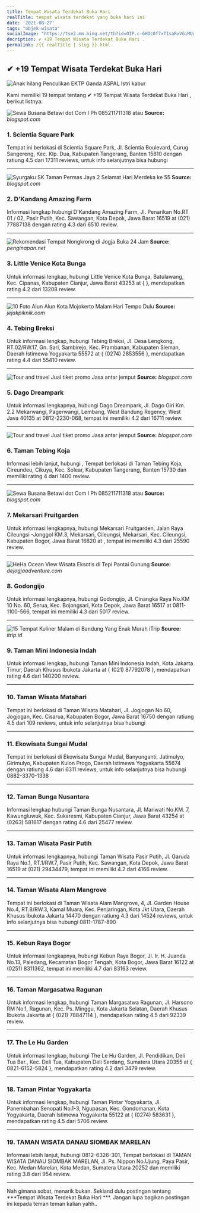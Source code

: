 ```yaml
---
title: Tempat Wisata Terdekat Buka Hari 
realTitle: tempat wisata terdekat yang buka hari ini
date: '2021-08-27'
tags: "objek-wisata"
socialImage: "https://tse2.mm.bing.net/th?id=OIP.c-6HDc0f7xTIsaRxVGiMUgAAAA&amp;pid=15.1"
decription: ✔ +19 Tempat Wisata Terdekat Buka Hari .
permalink: /{{ realTitle | slug }}.html
---
```


## ✔ +19 Tempat Wisata Terdekat Buka Hari 

![Anak hilang Penculikan EKTP Ganda  ASPAL Istri kabur ](https://2.bp.blogspot.com/-ZuEaeYlbbYc/V_pYKZn9KyI/AAAAAAAAAMo/NUsg4Skz_3ExfNq4C00-PdLCfjpaf4taQCLcB/s640/a%2Bpucakwgi.jpg)



Kami memiliki 19 tempat tentang ✔ +19 Tempat Wisata Terdekat Buka Hari , berikut listnya:



![Sewa Busana Betawi dot Com I Ph 085211711318 atau ](https://tse2.mm.bing.net/th?id=OIP.AE229fBRUUIRtuGc6VxToAAAAA&amp;pid=15.1)
**Source:** _blogspot.com_


### 1. Scientia Square Park



Tempat ini berlokasi di Scientia Square Park, Jl. Scientia Boulevard, Curug Sangereng, Kec. Klp. Dua, Kabupaten Tangerang, Banten 15810 dengan ratiung 4.5 dari 17311 reviews, untuk info selanjutnya bisa hubungi 

---


![Syurgaku SK Taman Permas Jaya 2 Selamat Hari Merdeka ke 55](https://tse3.mm.bing.net/th?id=OIP.1XCAX9PzMwLUhW5kHIwsUQAAAA&amp;pid=15.1)
**Source:** _blogspot.com_


### 2. D&#039;Kandang Amazing Farm



Informasi lengkap hubungi D&#039;Kandang Amazing Farm, Jl. Penarikan No.RT 01 / 02, Pasir Putih, Kec. Sawangan, Kota Depok, Jawa Barat 16519 at (021) 77887138 dengan rating 4.3 dari 6510 review.

---


![Rekomendasi Tempat Nongkrong di Jogja Buka 24 Jam ](https://tse2.mm.bing.net/th?id=OIP.P9yOM8WQJhBFaK4Ob4XV_wAAAA&amp;pid=15.1)
**Source:** _penginapan.net_


### 3. Little Venice Kota Bunga



Untuk informasi lengkap, hubungi Little Venice Kota Bunga, Batulawang, Kec. Cipanas, Kabupaten Cianjur, Jawa Barat 43253 at {  }, mendapatkan rating 4.2 dari 13208 review.

---


![10 Foto Alun Alun Kota Mojokerto Malam Hari Tempo Dulu ](https://tse2.mm.bing.net/th?id=OIP.LbbOjSYQW3ZhhS2YiQFj6AHaEd&amp;pid=15.1)
**Source:** _jejakpiknik.com_


### 4. Tebing Breksi



Untuk informasi lengkap, hubungi Tebing Breksi, Jl. Desa Lengkong, RT.02/RW.17, Gn. Sari, Sambirejo, Kec. Prambanan, Kabupaten Sleman, Daerah Istimewa Yogyakarta 55572 at { (0274) 2853556 }, mendapatkan rating 4.4 dari 55410 review.

---


![Tour and travel Jual tiket promo Jasa antar jemput ](https://tse2.mm.bing.net/th?id=OIP._gAsUcARQdiPZVtlVwycWwHaFF&amp;pid=15.1)
**Source:** _blogspot.com_


### 5. Dago Dreampark



Untuk informasi lengkapnya, hubungi Dago Dreampark, Jl. Dago Giri Km. 2.2 Mekarwangi, Pagerwangi, Lembang, West Bandung Regency, West Java 40135 at 0812-2230-068, tempat ini memiliki 4.2 dari 16711 review.

---


![Tour and travel Jual tiket promo Jasa antar jemput ](https://tse3.mm.bing.net/th?id=OIP.VDFLH7yCbIREFcGmMz8Y-AHaGj&amp;pid=15.1)
**Source:** _blogspot.com_


### 6. Taman Tebing Koja



Informasi lebih lanjut, hubungi , Tempat berlokasi di Taman Tebing Koja, Cireundeu, Cikuya, Kec. Solear, Kabupaten Tangerang, Banten 15730 dan memiliki rating 4 dari 1400 review.

---


![Sewa Busana Betawi dot Com I Ph 085211711318 atau ](https://tse1.mm.bing.net/th?id=OIP.aoaA4tBunsRzZBfExy6w9AAAAA&amp;pid=15.1)
**Source:** _blogspot.com_


### 7. Mekarsari Fruitgarden



Untuk informasi lengkapnya, hubungi Mekarsari Fruitgarden, Jalan Raya Cileungsi -Jonggol KM.3, Mekarsari, Cileungsi, Mekarsari, Kec. Cileungsi, Kabupaten Bogor, Jawa Barat 16820 at , tempat ini memiliki 4.3 dari 25590 review.

---


![HeHa Ocean View Wisata Eksotis di Tepi Pantai Gunung ](https://tse2.mm.bing.net/th?id=OIP.qHn6lVPKc5sEFpFRjnAuJAHaHa&amp;pid=15.1)
**Source:** _dejogjaadventure.com_


### 8. Godongijo



Untuk informasi lengkapnya, hubungi Godongijo, Jl. Cinangka Raya No.KM 10 No. 60, Serua, Kec. Bojongsari, Kota Depok, Jawa Barat 16517 at 0811-1100-566, tempat ini memiliki 4.3 dari 5017 review.

---


![15 Tempat Kuliner Malam di Bandung Yang Enak  Murah  iTrip](https://tse3.mm.bing.net/th?id=OIP.Rhn51xqplmq1TlPyYOJLUgHaEc&amp;pid=15.1)
**Source:** _itrip.id_


### 9. Taman Mini Indonesia Indah



Untuk informasi lengkap, hubungi Taman Mini Indonesia Indah, Kota Jakarta Timur, Daerah Khusus Ibukota Jakarta at { (021) 87792078 }, mendapatkan rating 4.6 dari 140200 review.

---


### 10. Taman Wisata Matahari



Tempat ini berlokasi di Taman Wisata Matahari, Jl. Jogjogan No.60, Jogjogan, Kec. Cisarua, Kabupaten Bogor, Jawa Barat 16750 dengan ratiung 4.5 dari 109 reviews, untuk info selanjutnya bisa hubungi 

---


### 11. Ekowisata Sungai Mudal



Tempat ini berlokasi di Ekowisata Sungai Mudal, Banyunganti, Jatimulyo, Girimulyo, Kabupaten Kulon Progo, Daerah Istimewa Yogyakarta 55674 dengan ratiung 4.6 dari 6311 reviews, untuk info selanjutnya bisa hubungi 0882-3370-1338

---


### 12. Taman Bunga Nusantara



Informasi lengkap hubungi Taman Bunga Nusantara, Jl. Mariwati No.KM. 7, Kawungluwuk, Kec. Sukaresmi, Kabupaten Cianjur, Jawa Barat 43254 at (0263) 581617 dengan rating 4.6 dari 25477 review.

---


### 13. Taman Wisata Pasir Putih



Untuk informasi lengkapnya, hubungi Taman Wisata Pasir Putih, Jl. Garuda Raya No.1, RT.1/RW.7, Pasir Putih, Kec. Sawangan, Kota Depok, Jawa Barat 16519 at (021) 29434479, tempat ini memiliki 4.2 dari 4166 review.

---


### 14. Taman Wisata Alam Mangrove



Tempat ini berlokasi di Taman Wisata Alam Mangrove, 4, Jl. Garden House No.4, RT.8/RW.3, Kamal Muara, Kec. Penjaringan, Kota Jkt Utara, Daerah Khusus Ibukota Jakarta 14470 dengan ratiung 4.3 dari 14524 reviews, untuk info selanjutnya bisa hubungi 0811-1787-890

---


### 15. Kebun Raya Bogor



Untuk informasi lengkapnya, hubungi Kebun Raya Bogor, Jl. Ir. H. Juanda No.13, Paledang, Kecamatan Bogor Tengah, Kota Bogor, Jawa Barat 16122 at (0251) 8311362, tempat ini memiliki 4.7 dari 83163 review.

---


### 16. Taman Margasatwa Ragunan



Untuk informasi lengkap, hubungi Taman Margasatwa Ragunan, Jl. Harsono RM No.1, Ragunan, Kec. Ps. Minggu, Kota Jakarta Selatan, Daerah Khusus Ibukota Jakarta at { (021) 78847114 }, mendapatkan rating 4.5 dari 92339 review.

---


### 17. The Le Hu Garden



Untuk informasi lengkap, hubungi The Le Hu Garden, Jl. Pendidikan, Deli Tua Bar., Kec. Deli Tua, Kabupaten Deli Serdang, Sumatera Utara 20355 at { 0821-6152-5824 }, mendapatkan rating 4.2 dari 3479 review.

---


### 18. Taman Pintar Yogyakarta



Untuk informasi lengkap, hubungi Taman Pintar Yogyakarta, Jl. Panembahan Senopati No.1-3, Ngupasan, Kec. Gondomanan, Kota Yogyakarta, Daerah Istimewa Yogyakarta 55122 at { (0274) 583631 }, mendapatkan rating 4.5 dari 5706 review.

---


### 19. TAMAN WISATA DANAU SIOMBAK MARELAN



Informasi lebih lanjut, hubungi 0812-6326-301, Tempat berlokasi di TAMAN WISATA DANAU SIOMBAK MARELAN, Jl. Ps. Nippon No.Ujung, Paya Pasir, Kec. Medan Marelan, Kota Medan, Sumatera Utara 20252 dan memiliki rating 3.8 dari 954 review.

---









Nah gimana sobat, menarik bukan. Sekiand dulu postingan tentang ***Tempat Wisata Terdekat Buka Hari ***. Jangan lupa bagikan postingan ini kepada teman teman kalian yahh..
